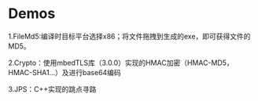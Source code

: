 # Demos
1.FileMd5:编译时目标平台选择x86；将文件拖拽到生成的exe，即可获得文件的MD5。

2.Crypto：使用mbedTLS库（3.0.0）实现的HMAC加密（HMAC-MD5，HMAC-SHA1...）及进行base64编码

3.JPS：C++实现的跳点寻路
